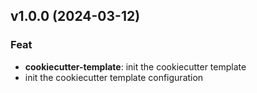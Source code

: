 ## v1.0.0 (2024-03-12)

### Feat

- **cookiecutter-template**: init the cookiecutter template
- init the cookiecutter template configuration

